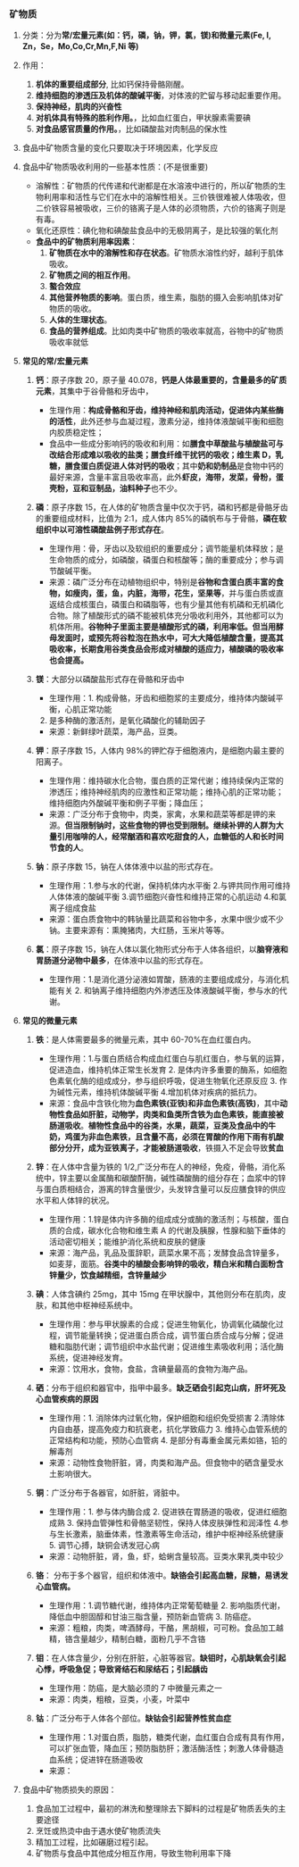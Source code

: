 ### 矿物质

1. 分类：分为**常/宏量元素(如：钙，磷，钠，钾，氯，镁)和微量元素(Fe, I, Zn，Se，Mo,Co,Cr,Mn,F,Ni 等)**
2. 作用：
   1. **机体的重要组成部分**, 比如钙保持骨骼刚醒。
   2. **维持细胞的渗透压及机体的酸碱平衡**，对体液的贮留与移动起重要作用。
   3. **保持神经，肌肉的兴奋性**
   4. **对机体具有特殊的胜利作用。**，比如血红蛋白，甲状腺素需要碘
   5. **对食品感官质量的作用。**，比如磷酸盐对肉制品的保水性
3. 食品中矿物质含量的变化只要取决于环境因素，化学反应
4. 食品中矿物质吸收利用的一些基本性质：(不是很重要)
   - 溶解性：矿物质的代传递和代谢都是在水溶液中进行的，所以矿物质的生物利用率和活性与它们在水中的溶解性相关。三价铁很难被人体吸收，但二价铁容易被吸收，三价的铬离子是人体的必须物质，六价的铬离子则是有毒。
   - 氧化还原性：碘化物和碘酸盐食品中的无极阴离子，是比较强的氧化剂
   - **食品中的矿物质利用率因素**：
     1. **矿物质在水中的溶解性和存在状态**。矿物质水溶性约好，越利于肌体吸收。
     2. **矿物质之间的相互作用**。
     3. **螯合效应**
     4. **其他营养物质的影响**。蛋白质，维生素，脂肪的摄入会影响肌体对矿物质的吸收。
     5. **人体的生理状态**。
     6. **食品的营养组成**。比如肉类中矿物质的吸收率就高，谷物中的矿物质吸收率就低
5. **常见的常/宏量元素**

   1. **钙**：原子序数 20，原子量 40.078，**钙是人体最重要的，含量最多的矿质元素**，其集中于谷骨骼和牙齿中，

      - 生理作用：**构成骨骼和牙齿，维持神经和肌肉活动，促进体内某些酶的活性**，此外还参与血凝过程，激素分泌，维持体液酸碱平衡和细胞内胶质稳定性；
      - 食品中一些成分影响钙的吸收和利用：如**膳食中草酸盐与植酸盐可与改结合形成难以吸收的盐类；膳食纤维干扰钙的吸收；维生素 D，乳糖，膳食蛋白质促进人体对钙的吸收**；其中**奶和奶制品**是食物中钙的最好来源，含量丰富且吸收率高，此外**虾皮，海带，发菜，骨粉，蛋壳粉，豆和豆制品，油料种子**也不少。

   2. **磷**：原子序数 15，在人体的矿物质含量中仅次于钙，磷和钙都是骨骼牙齿的重要组成材料，比值为 2:1，成人体内 85%的磷帆布与于骨骼，**磷在软组织中以可溶性磷酸盐例子形式存在**。

      - 生理作用：骨，牙齿以及软组织的重要成分；调节能量机体释放；是生命物质的成分，如磷酸，磷蛋白和核酸等；酶的重要成分；参与调节酸碱平衡。
      - 来源：磷广泛分布在动植物组织中，特别是**谷物和含蛋白质丰富的食物，如瘦肉，蛋，鱼，内脏，海带，花生，坚果等**，并与蛋白质或直返结合成核蛋白，磷蛋白和磷脂等，也有少量其他有机磷和无机磷化合物。除了植酸形式的磷不能被机体充分吸收利用外，其他都可以为机体所用。**谷物种子里面主要是植酸形式的磷，利用率低。但当用酵母发面时，或预先将谷粒泡在热水中，可大大降低植酸含量，提高其吸收率，长期食用谷类食品会形成对植酸的适应力，植酸磷的吸收率也会提高。**

   3. **镁**：大部分以磷酸盐形式存在骨骼和牙齿中

      - 生理作用：1. 构成骨骼，牙齿和细胞浆的主要成分，维持体内酸碱平衡，心肌正常功能

      2. 是多种酶的激活剂，是氧化磷酸化的辅助因子

      - 来源：新鲜绿叶蔬菜，海产品，豆类。

   4. **钾**：原子序数 15，人体内 98%的钾贮存于细胞液内，是细胞内最主要的阳离子。

      - 生理作用：维持碳水化合物，蛋白质的正常代谢；维持续保内正常的渗透压；维持神经肌肉的应激性和正常功能；维持心肌的正常功能；维持细胞内外酸碱平衡和例子平衡；降血压；
      - 来源：广泛分布于食物中，肉类，家禽，水果和蔬菜等都是钾的来源。**但当限制钠时，这些食物的钾也受到限制。继续补钾的人群为大量引用咖啡的人，经常酗酒和喜欢吃甜食的人，血糖低的人和长时间节食的人**。

   5. **钠**：原子序数 15，钠在人体体液中以盐的形式存在。

      - 生理作用：1.参与水的代谢，保持机体内水平衡 2.与钾共同作用可维持人体体液的酸碱平衡 3.调节细胞兴奋性和维持正常的心肌运动 4.和氯离子组成食盐
      - 来源：蛋白质食物中的韩钠量比蔬菜和谷物中多，水果中很少或不少钠。主要来源有：熏腌猪肉，大红肠，玉米片等等。

   6. **氯**：原子序数 15，钠在人体以氯化物形式分布于人体各组织，以**脑脊液和胃肠道分泌物中最多**，在体液中以盐的形式存在。

      - 生理作用：1.是消化道分泌液如胃酸，肠液的主要组成成分，与消化机能有关 2. 和钠离子维持细胞内外渗透压及体液酸碱平衡，参与水的代谢。

6. **常见的微量元素**

   1. **铁**：是人体需要最多的微量元素，其中 60-70%在血红蛋白内。

      - 生理作用：1.与蛋白质结合构成血红蛋白与肌红蛋白，参与氧的运算，促进造血，维持机体正常生长发育 2. 是体内许多重要的酶系，如细胞色素氧化酶的组成成分，参与组织呼吸，促进生物氧化还原反应 3. 作为碱性元素，维持机体酸碱平衡 4.增加机体对疾病的抵抗力。
      - 来源：食品中含铁化物为**血色素铁(亚铁)**和**非血色素铁(高铁)**，其中**动物性食品如肝脏，动物学，肉类和鱼类所含铁为血色素铁，能直接被肠道吸收**。**植物性食品中的谷类，水果，蔬菜，豆类及食品中的牛奶，鸡蛋为非血色素铁，且含量不高，必须在胃酸的作用下雨有机酸部分分开，成为亚铁离子，才能被肠道吸收**，铁摄入不足会导致**贫血**

   2. **锌**：在人体中含量为铁的 1/2,广泛分布在人的神经，免疫，骨骼，消化系统中，锌主要以金属酶和碳酸酐酶，碱性磷酸酶的组分存在；血浆中的锌与蛋白质相结合，游离的锌含量很少，头发锌含量可以反应膳食锌的供应水平和人体锌的状况。

      - 生理作用：1.锌是体内许多酶的组成成分或酶的激活剂；与核酸，蛋白质的合成，碳水化合物和维生素 A 的代谢及胰腺，性腺和脑下垂体的活动密切相关；能维护消化系统和皮肤的健康
      - 来源：海产品，乳品及蛋辞职，蔬菜水果不高；发酵食品含锌量多，如麦芽，面筋。**谷类中的植酸会影响锌的吸收，精白米和精白面粉含锌量少，饮食越精细，含锌量越少**

   3. **碘**：人体含碘约 25mg，其中 15mg 在甲状腺中，其他则分布在肌肉，皮肤，和其他中枢神经系统中。

      - 生理作用：参与甲状腺素的合成；促进生物氧化，协调氧化磷酸化过程，调节能量转换；促进蛋白质合成，调节蛋白质合成与分解；促进糖和脂肪代谢；调节组织中水盐代谢；促进维生素吸收利用；活化酶系统，促进神经发育。
      - 来源：饮用水，食物，食盐，含碘量最高的食物为海产品。

   4. **硒**：分布于组织和器官中，指甲中最多。**缺乏硒会引起克山病，肝坏死及心血管疾病的原因**

      - 生理作用：1. 消除体内过氧化物，保护细胞和组织免受损害 2.清除体内自由基，提高免疫力和抗衰老，抗化学致癌力 3. 维持心血管系统的正常结构和功能，预防心血管病 4. 是部分有毒重金属元素如铬，铅的解毒剂
      - 来源：动物性食物肝脏，肾，肉类和海产品。但食物中的硒含量受水土影响很大。

   5. **铜**：广泛分布于各器官，如肝脏，肾脏中。

      - 生理作用：1. 参与体内酶合成 2. 促进铁在胃肠道的吸收，促进红细胞成熟 3. 保持血管弹性和骨骼坚韧性，保持人体皮肤弹性和润泽性 4.参与生长激素，脑垂体素，性激素等生命活动，维护中枢神经系统健康 5. 调节心搏，缺铜会诱发冠心病
      - 来源：动物肝脏，肾，鱼，虾，蛤蜊含量较高。豆类水果乳类中较少

   6. **铬**： 分布于多个器官，组织和体液中。**缺铬会引起高血糖，尿糖，易诱发心血管病。**

      - 生理作用：1.调节糖代谢，维持体内正常葡萄糖量 2. 影响脂质代谢，降低血中胆固醇和甘油三脂含量，预防新血管病 3. 防癌症。
      - 来源：粗粮，肉类，啤酒酵母，干酪，黑胡椒，可可粉。食品加工越精，铬含量越少，精制白糖，面粉几乎不含铬

   7. **钼**：在人体含量少，分别在肝脏，心脏等器官。**缺钼时，心肌缺氧会引起心悸，呼吸急促；导致肾结石和尿结石；引起龋齿**

      - 生理作用：防癌，是大脑必须的 7 中微量元素之一
      - 来源：肉类，粗粮，豆类，小麦，叶菜中

   8. **钴**：广泛分布于人体各个部位。**缺钴会引起营养性贫血症**

      - 生理作用：1.对蛋白质，脂肪，糖类代谢，血红蛋白合成有具有作用，可以扩张血管，降血压；预防脂肪肝；激活酶活性；刺激人体骨髓造血系统；促进锌在肠道吸收
      - 来源：

7. 食品中矿物质损失的原因：
   1. 食品加工过程中，最初的淋洗和整理除去下脚料的过程是矿物质丢失的主要途径
   2. 烹饪或热烫中由于遇水使矿物质流失
   3. 精加工过程，比如碾磨过程引起。
   4. 矿物质与食品中其他成分相互作用，导致生物利用率下降
